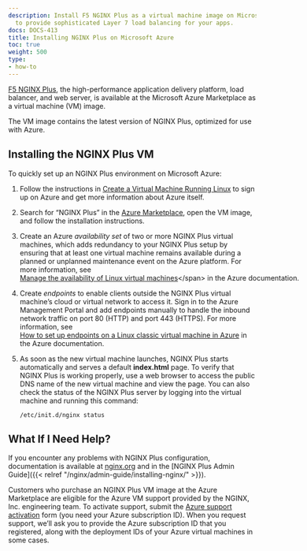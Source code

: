 ```yaml
---
description: Install F5 NGINX Plus as a virtual machine image on Microsoft Azure,
  to provide sophisticated Layer 7 load balancing for your apps.
docs: DOCS-413
title: Installing NGINX Plus on Microsoft Azure
toc: true
weight: 500
type:
- how-to
---
```



[F5 NGINX Plus](https://www.f5.com/products/nginx/nginx-plus), the high-performance application delivery platform, load balancer, and web server, is available at the Microsoft Azure Marketplace as a virtual machine (VM) image.

The VM image contains the latest version of NGINX Plus, optimized for use with Azure.

## Installing the NGINX Plus VM

To quickly set up an NGINX Plus environment on Microsoft Azure:

1. Follow the instructions in <span style="white-space: nowrap;">[Create a Virtual Machine Running Linux](https://learn.microsoft.com/en-us/azure/virtual-machines/linux/quick-create-portal)</span> to sign up on Azure and get more information about Azure itself.
2. Search for “NGINX Plus” in the [Azure Marketplace](https://azure.microsoft.com/en-us/marketplace/), open the VM image, and follow the installation instructions.

3. Create an Azure _availability set_ of two or more NGINX Plus virtual machines, which adds redundancy to your NGINX Plus setup by ensuring that at least one virtual machine remains available during a planned or unplanned maintenance event on the Azure platform. For more information, see <span style="white-space: nowrap;">[Manage the availability of Linux virtual machines](https://docs.microsoft.com/en-us/azure/virtual-machines/linux/manage-availability?)</span> in the Azure documentation.

4. Create _endpoints_ to enable clients outside the NGINX Plus virtual machine’s cloud or virtual network to access it. Sign in to the Azure Management Portal and add endpoints manually to handle the inbound network traffic on port 80 (HTTP) and port 443 (HTTPS). For more information, see <span style="white-space: nowrap;">[How to set up endpoints on a Linux classic virtual machine in Azure](https://docs.microsoft.com/en-us/azure/virtual-machines/linux/classic/setup-endpoints)</span> in the Azure documentation.

5. As soon as the new virtual machine launches, NGINX Plus starts automatically and serves a default **index.html** page. To verify that NGINX Plus is working properly, use a web browser to access the public DNS name of the new virtual machine and view the page. You can also check the status of the NGINX Plus server by logging into the virtual machine and running this command:

	```none
	/etc/init.d/nginx status
	```

## What If I Need Help?

If you encounter any problems with NGINX Plus configuration, documentation is available at [nginx.org](https://nginx.org/en/docs/) and in the [NGINX Plus Admin Guide]({{< relref "/nginx/admin-guide/installing-nginx/" >}}).

Customers who purchase an NGINX Plus VM image at the Azure Marketplace are eligible for the Azure VM support provided by the NGINX, Inc. engineering team. To activate support, submit the [Azure support activation](https://www.nginx.com/azure-support-activation/) form (you need your Azure subscription ID). When you request support, we’ll ask you to provide the Azure subscription ID that you registered, along with the deployment IDs of your Azure virtual machines in some cases.
